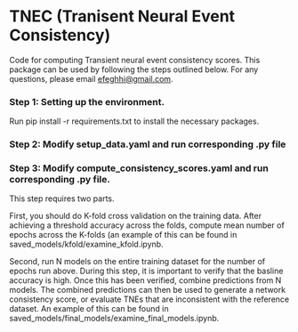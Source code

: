 # TNEC (Tranisent Neural Event Consistency)
Code for computing Transient neural event consistency scores. This package can be used by following the steps outlined below. For any questions,
please email efeghhi@gmail.com.

### Step 1: Setting up the environment. 
Run pip install -r requirements.txt to install the necessary packages. 

### Step 2: Modify setup_data.yaml and run corresponding .py file 

### Step 3: Modify compute_consistency_scores.yaml and run corresponding .py file. 
This step requires two parts. 

First, you should do K-fold cross validation on the training data. After achieving a threshold accuracy across
the folds, compute mean number of epochs across the K-folds (an example of this can be found in saved_models/kfold/examine_kfold.ipynb. 

Second, run N models on the entire training dataset for the number of epochs run above. During this step, it is important to verify that the basline accuracy is high. Once this has been verified, combine predictions from N models. The combined predictions can then be used to generate a network consistency score, or evaluate TNEs that are inconsistent with the reference dataset. An example of this can be found in saved_models/final_models/examine_final_models.ipynb.



